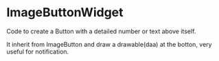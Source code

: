 ImageButtonWidget
=================

Code to create a Button with a detailed number or text above itself.

It inherit from ImageButton and draw a drawable(daa) at the botton, very useful for notification.
